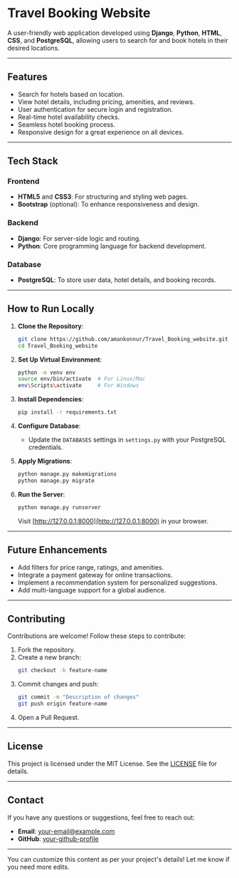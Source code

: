 # **Travel Booking Website**

A user-friendly web application developed using **Django**, **Python**, **HTML**, **CSS**, and **PostgreSQL**, allowing users to search for and book hotels in their desired locations.

---

## **Features**
- Search for hotels based on location.
- View hotel details, including pricing, amenities, and reviews.
- User authentication for secure login and registration.
- Real-time hotel availability checks.
- Seamless hotel booking process.
- Responsive design for a great experience on all devices.

---

## **Tech Stack**
### **Frontend**
- **HTML5** and **CSS3**: For structuring and styling web pages.
- **Bootstrap** (optional): To enhance responsiveness and design.

### **Backend**
- **Django**: For server-side logic and routing.
- **Python**: Core programming language for backend development.

### **Database**
- **PostgreSQL**: To store user data, hotel details, and booking records.

---

## **How to Run Locally**
1. **Clone the Repository**:
   ```bash
   git clone https://github.com/amankonnur/Travel_Booking_website.git
   cd Travel_Booking_website
   ```

2. **Set Up Virtual Environment**:
   ```bash
   python -m venv env
   source env/bin/activate  # For Linux/Mac
   env\Scripts\activate     # For Windows
   ```

3. **Install Dependencies**:
   ```bash
   pip install -r requirements.txt
   ```

4. **Configure Database**:
   - Update the `DATABASES` settings in `settings.py` with your PostgreSQL credentials.

5. **Apply Migrations**:
   ```bash
   python manage.py makemigrations
   python manage.py migrate
   ```

6. **Run the Server**:
   ```bash
   python manage.py runserver
   ```
   Visit [http://127.0.0.1:8000](http://127.0.0.1:8000) in your browser.

---

## **Future Enhancements**
- Add filters for price range, ratings, and amenities.
- Integrate a payment gateway for online transactions.
- Implement a recommendation system for personalized suggestions.
- Add multi-language support for a global audience.

---

## **Contributing**
Contributions are welcome! Follow these steps to contribute:
1. Fork the repository.
2. Create a new branch:
   ```bash
   git checkout -b feature-name
   ```
3. Commit changes and push:
   ```bash
   git commit -m "Description of changes"
   git push origin feature-name
   ```
4. Open a Pull Request.

---

## **License**
This project is licensed under the MIT License. See the [LICENSE](LICENSE) file for details.

---

## **Contact**
If you have any questions or suggestions, feel free to reach out:
- **Email**: [your-email@example.com](mailto:your-email@example.com)
- **GitHub**: [your-github-profile](https://github.com/yourusername)

---

You can customize this content as per your project's details! Let me know if you need more edits.
